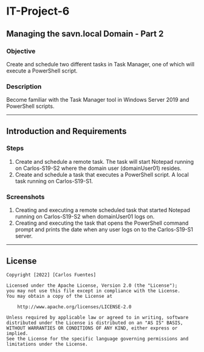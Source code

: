 # IT-Project-6
## Managing the savn.local Domain - Part 2
### Objective
Create and schedule two different tasks in Task Manager, one of which will execute a PowerShell script.

### Description
Become familiar with the Task Manager tool in Windows Server 2019 and PowerShell scripts.

------------------------------------------------------------------------------------------------------------------------------------------
## Introduction and Requirements

### Steps
1. Create and schedule a remote task. The task will start Notepad running on Carlos-S19-S2 where the domain user (domainUser01) resides.
2. Create and schedule a task that executes a PowerShell script. A local task running on Carlos-S19-S1.

### Screenshots
1. Creating and executing a remote scheduled task that started Notepad running on Carlos-S19-S2 when domainUser01 logs on.
2. Creating and executing the task that opens the PowerShell command prompt and prints the date when any user logs on to the
   Carlos-S19-S1 server.

------------------------------------------------------------------------------------------------------------------------------------------

## License

    Copyright [2022] [Carlos Fuentes]

    Licensed under the Apache License, Version 2.0 (the "License");
    you may not use this file except in compliance with the License.
    You may obtain a copy of the License at

        http://www.apache.org/licenses/LICENSE-2.0

    Unless required by applicable law or agreed to in writing, software
    distributed under the License is distributed on an "AS IS" BASIS,
    WITHOUT WARRANTIES OR CONDITIONS OF ANY KIND, either express or implied.
    See the License for the specific language governing permissions and
    limitations under the License.
